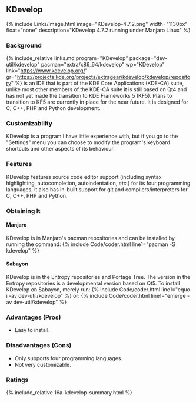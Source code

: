 ## KDevelop
{% include Links/image.html image="KDevelop-4.7.2.png" width="1130px" float="none" description="KDevelop 4.7.2 running under Manjaro Linux" %}

### Background
{% include_relative links.md program="KDevelop" package="dev-util/kdevelop" pacman="extra/x86_64/kdevelop" wp="KDevelop" link="https://www.kdevelop.org/" gr="https://projects.kde.org/projects/extragear/kdevelop/kdevelop/repository" %} is an IDE that is part of the KDE Core Applications (KDE-CA) suite, unlike most other members of the KDE-CA suite it is still based on Qt4 and has not yet made the transition to KDE Frameworks 5 (KF5). Plans to transition to KF5 are currently in place for the near future. It is designed for C, C++, PHP and Python development.

### Customizability
KDevelop is a program I have little experience with, but if you go to the "Settings" menu you can choose to modify the program's keyboard shortcuts and other aspects of its behaviour.

### Features
KDevelop features source code editor support (including syntax highlighting, autocompletion, autoindentation, *etc.*) for its four programming languages, it also has in-built support for git and compilers/interpreters for C, C++, PHP and Python.

### Obtaining It
#### Manjaro
KDevelop is in Manjaro's pacman repositories and can be installed by running the command:
{% include Code/coder.html line1="pacman -S kdevelop" %}

#### Sabayon
KDevelop is in the Entropy repositories and Portage Tree. The version in the Entropy repositories is a developmental version based on Qt5. To install KDevelop on Sabayon, merely run:
{% include Code/coder.html line1="equo i -av dev-util/kdevelop" %}
or:
{% include Code/coder.html line1="emerge -av dev-util/kdevelop" %}

### Advantages (Pros)
* Easy to install.

### Disadvantages (Cons)
* Only supports four programming languages.
* Not very customizable.

### Ratings
{% include_relative 16a-kdevelop-summary.html %}
